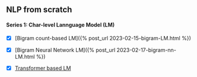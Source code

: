 ## NLP from scratch

#### Series 1: Char-level Lannguage Model (LM)

- [x] [Bigram count-based LM]({% post_url 2023-02-15-bigram-LM.html %})

- [x] [Bigram Neural Network LM]({% post_url 2023-02-17-bigram-nn-LM.html %})

- [x] [Transformer based LM](https://nbviewer.org/github/swechhasingh/nlp-from-scratch/blob/main/transformer_LM.ipynb)